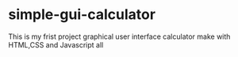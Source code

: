 # simple-gui-calculator
This is my frist project graphical user interface calculator make with HTML,CSS and Javascript all
